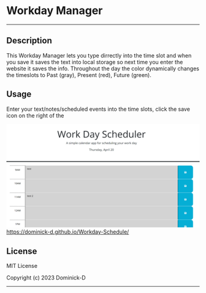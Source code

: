 # Workday Manager
---
## Description

This Workday Manager lets you type dirrectly into the time slot and when you save it saves the text into local storage so next time you enter the website it saves the info. Throughout the day the color dynamically changes the timeslots to Past (gray), Present (red), Future (green).


## Usage

Enter your text/notes/scheduled events into the time slots, click the save icon on the right of the

![alt text](assets/Images/Challenge-5_Screenshot.png)
https://dominick-d.github.io/Workday-Schedule/

## License

MIT License

Copyright (c) 2023 Dominick-D

---

